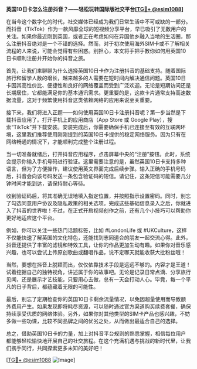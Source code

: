 **英国10日卡怎么注册抖音？——轻松玩转国际版社交平台[[TG💪+ @esim1088](https://t.me/s/esim1088)]**

在当今这个数字化的时代，社交媒体已经成为我们日常生活中不可或缺的一部分。而抖音（TikTok）作为一款风靡全球的短视频分享平台，早已吸引了无数用户的关注。如果你最近刚到英国，或者正在考虑如何在异国他乡融入当地的生活圈，那么注册抖音绝对是一个不错的选择。然而，对于初次使用海外SIM卡或不了解相关流程的人来说，可能会觉得有些困惑。别担心，本文将手把手教你如何用英国10日卡顺利注册并开始你的抖音之旅。

首先，让我们来聊聊为什么选择英国10日卡作为注册抖音的基础支持。随着国际旅行和留学人数的增长，越来越多的人需要在短时间内解决通信问题。英国10日卡因其高性价比、便捷性和良好的网络覆盖而受到广泛欢迎。无论是短期访问还是长期居住，它都能满足你的基本通讯需求。更重要的是，这款卡片通常支持高速数据流量，这对于频繁使用抖音这类依赖网络的应用来说至关重要。

接下来，我们将进入正题——如何使用英国10日卡注册抖音呢？第一步当然是下载抖音应用了。打开手机上的应用商店（App Store 或 Google Play），搜索“TikTok”并下载安装。安装完成后，你需要确保手机已连接至有效的互联网环境，这里我们推荐使用刚刚提到的英国10日卡提供的稳定网络服务。因为只有在网络畅通的情况下，才能顺利完成整个注册过程。

当一切准备就绪后，打开抖音应用程序，点击屏幕中央的“注册”按钮。此时，系统会提示你输入手机号码进行验证。这里需要注意的是，虽然英国10日卡支持多种语言，但为了方便操作，建议使用英文界面完成后续步骤。输入正确的手机号码后，抖音会向该号码发送一条包含验证码的短信。请记住，这条短信可能需要几分钟时间才能到达，请保持耐心等待。

收到验证码后，将其准确无误地填入指定位置，并按照指示设置密码。同时，别忘了勾选同意用户协议及隐私政策的相关选项。完成这些基础信息录入之后，你就进入了抖音的世界啦！不过，在正式开启视频创作之前，还有几个小技巧可以帮助你更好地适应这个平台。

例如，你可以关注一些热门话题标签，比如 #LondonLife 或 #UKCulture，这样不仅能快速了解英国的文化特色，还能找到志同道合的朋友一起交流心得。此外，抖音还提供了丰富的滤镜和特效工具，让你的作品更加生动有趣。如果你对音乐感兴趣，也可以尝试上传原创歌曲或翻唱作品，说不定哪天就能收获大批粉丝哦！

当然，要想在抖音上脱颖而出，仅仅依靠技术手段是远远不够的。内容才是王道！试着挖掘自己的独特视角，讲述属于你的故事吧。无论是记录日常点滴、分享旅行见闻，还是展示才艺技能，只要用心去做，总有一天会打动人心。毕竟，每一个平凡的日子背后，都蕴藏着无限的可能性。

最后，别忘了定期检查你的英国10日卡剩余流量情况，以免因超量使用而导致额外费用产生。如果发现即将耗尽资源，可以随时通过官方渠道购买续费套餐，确保持续享受优质的网络体验。另外，如果你对其他类型的SIM卡产品也感兴趣，不妨多做一些功课，比较不同品牌之间的优劣之处，从而做出最适合自己的选择。

总之，借助英国10日卡的力量，加上对抖音平台规则的熟悉掌握，相信每位用户都能够轻松愉快地开展自己的社交旅程。在这个充满机遇与挑战的新时代里，让我们携手同行，共同探索更多未知的美好吧！

[[TG💪+ @esim1088](https://t.me/s/esim1088) ![Image](https://i.postimg.cc/4NQfJmqS/Snipaste-2025-05-13-00-14-12.png)]